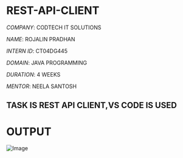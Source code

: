 # REST-API-CLIENT

*COMPANY*: CODTECH IT SOLUTIONS

*NAME*: ROJALIN PRADHAN

*INTERN ID*: CT04DG445

*DOMAIN*: JAVA PROGRAMMING

*DURATION*: 4 WEEKS

*MENTOR*: NEELA SANTOSH

## TASK IS REST API CLIENT,VS CODE IS USED

# OUTPUT

![Image](https://github.com/user-attachments/assets/0df75d7e-016b-4647-8758-43756e9c592c)
